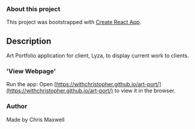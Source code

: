 ### About this project
This project was bootstrapped with [Create React App](https://github.com/facebook/create-react-app).

## Description

Art Portfolio application for client, Lyza, to display current work to clients.

### 'View Webpage'

Run the app:
Open [https://withchristopher.github.io/art-port/](https://withchristopher.github.io/art-port/) to view it in the browser.


### Author
Made by Chris Maxwell

